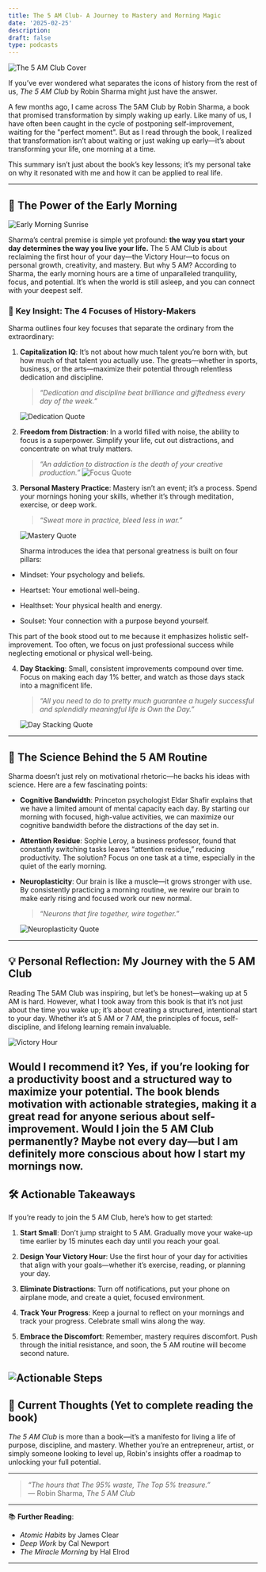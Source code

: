```yaml
---
title: The 5 AM Club- A Journey to Mastery and Morning Magic
date: '2025-02-25'
description: 
draft: false
type: podcasts
---
```


![The 5 AM Club Cover](https://encrypted-tbn0.gstatic.com/images?q=tbn:ANd9GcSRT8xdNM-PuqyKpXykaXNbvJXojX3D9Y9ivg&s)

If you’ve ever wondered what separates the icons of history from the rest of us, *The 5 AM Club* by Robin Sharma might just have the answer. 

A few months ago, I came across The 5AM Club by Robin Sharma, a book that promised transformation by simply waking up early. Like many of us, I have often been caught in the cycle of postponing self-improvement, waiting for the "perfect moment". But as I read through the book, I realized that transformation isn’t about waiting or just waking up early—it’s about transforming your life, one morning at a time.

This summary isn’t just about the book’s key lessons; it’s my personal take on why it resonated with me and how it can be applied to real life.

---

## 🌅 **The Power of the Early Morning**


![Early Morning Sunrise](https://images.unsplash.com/photo-1498496294664-d9372eb521f3?ixlib=rb-1.2.1&auto=format&fit=crop&w=1950&q=80)

Sharma’s central premise is simple yet profound: **the way you start your day determines the way you live your life.** The 5 AM Club is about reclaiming the first hour of your day—the Victory Hour—to focus on personal growth, creativity, and mastery. But why 5 AM? According to Sharma, the early morning hours are a time of unparalleled tranquility, focus, and potential. It’s when the world is still asleep, and you can connect with your deepest self.


### 🎯 **Key Insight: The 4 Focuses of History-Makers**

Sharma outlines four key focuses that separate the ordinary from the extraordinary:

1. **Capitalization IQ**: It’s not about how much talent you’re born with, but how much of that talent you actually use. The greats—whether in sports, business, or the arts—maximize their potential through relentless dedication and discipline.
   
   > *“Dedication and discipline beat brilliance and giftedness every day of the week.”*

   ![Dedication Quote](https://images.unsplash.com/photo-1506126613408-eca07ce68773?ixlib=rb-1.2.1&auto=format&fit=crop&w=1950&q=80)

2. **Freedom from Distraction**: In a world filled with noise, the ability to focus is a superpower. Simplify your life, cut out distractions, and concentrate on what truly matters.

   > *“An addiction to distraction is the death of your creative production.”*
   ![Focus Quote](https://images.unsplash.com/photo-1498050108023-c5249f4df085?ixlib=rb-1.2.1&auto=format&fit=crop&w=1950&q=80)

3. **Personal Mastery Practice**: Mastery isn’t an event; it’s a process. Spend your mornings honing your skills, whether it’s through meditation, exercise, or deep work.

   > *“Sweat more in practice, bleed less in war.”*

   ![Mastery Quote](https://images.unsplash.com/photo-1517457373958-b7bdd4587205?ixlib=rb-1.2.1&auto=format&fit=crop&w=1950&q=80)

   Sharma introduces the idea that personal greatness is built on four pillars:

- Mindset: Your psychology and beliefs.

- Heartset: Your emotional well-being.

- Healthset: Your physical health and energy.

- Soulset: Your connection with a purpose beyond yourself.

This part of the book stood out to me because it emphasizes holistic self-improvement. Too often, we focus on just professional success while neglecting emotional or physical well-being.

4. **Day Stacking**: Small, consistent improvements compound over time. Focus on making each day 1% better, and watch as those days stack into a magnificent life.

   > *“All you need to do to pretty much guarantee a hugely successful and splendidly meaningful life is Own the Day.”*

   ![Day Stacking Quote](https://images.unsplash.com/photo-1497032628192-86f99bcd76bc?ixlib=rb-1.2.1&auto=format&fit=crop&w=1950&q=80)

---

## 🧠 **The Science Behind the 5 AM Routine**

Sharma doesn’t just rely on motivational rhetoric—he backs his ideas with science. Here are a few fascinating points:

- **Cognitive Bandwidth**: Princeton psychologist Eldar Shafir explains that we have a limited amount of mental capacity each day. By starting our morning with focused, high-value activities, we can maximize our cognitive bandwidth before the distractions of the day set in.

- **Attention Residue**: Sophie Leroy, a business professor, found that constantly switching tasks leaves “attention residue,” reducing productivity. The solution? Focus on one task at a time, especially in the quiet of the early morning.

- **Neuroplasticity**: Our brain is like a muscle—it grows stronger with use. By consistently practicing a morning routine, we rewire our brain to make early rising and focused work our new normal.

   > *“Neurons that fire together, wire together.”*

   ![Neuroplasticity Quote](https://cdn-ilcknlj.nitrocdn.com/VcoospcRoETICinuqsMReZundDTMEvXS/assets/images/optimized/rev-edf08a4/www.altamirarecovery.com/wp-content/uploads/2017/12/strong-vs-weak-pathways.jpg)

---

## 💡 **Personal Reflection: My Journey with the 5 AM Club**

Reading The 5AM Club was inspiring, but let’s be honest—waking up at 5 AM is hard. However, what I took away from this book is that it’s not just about the time you wake up; it’s about creating a structured, intentional start to your day. Whether it’s at 5 AM or 7 AM, the principles of focus, self-discipline, and lifelong learning remain invaluable. 

![Victory Hour](https://images.unsplash.com/photo-1506784365847-bbad939e9335?ixlib=rb-1.2.1&auto=format&fit=crop&w=1950&q=80)

Would I recommend it? Yes, if you’re looking for a productivity boost and a structured way to maximize your potential. The book blends motivation with actionable strategies, making it a great read for anyone serious about self-improvement. Would I join the 5 AM Club permanently? Maybe not every day—but I am definitely more conscious about how I start my mornings now.
---

## 🛠️ **Actionable Takeaways**

If you’re ready to join the 5 AM Club, here’s how to get started:

1. **Start Small**: Don’t jump straight to 5 AM. Gradually move your wake-up time earlier by 15 minutes each day until you reach your goal.

2. **Design Your Victory Hour**: Use the first hour of your day for activities that align with your goals—whether it’s exercise, reading, or planning your day.

3. **Eliminate Distractions**: Turn off notifications, put your phone on airplane mode, and create a quiet, focused environment.

4. **Track Your Progress**: Keep a journal to reflect on your mornings and track your progress. Celebrate small wins along the way.

5. **Embrace the Discomfort**: Remember, mastery requires discomfort. Push through the initial resistance, and soon, the 5 AM routine will become second nature.

![Actionable Steps](https://images.unsplash.com/photo-1506784983877-45594efa4cbe?ixlib=rb-1.2.1&auto=format&fit=crop&w=1950&q=80)
---

## 🌟 **Current Thoughts (Yet to complete reading the book)**

*The 5 AM Club* is more than a book—it’s a manifesto for living a life of purpose, discipline, and mastery. Whether you’re an entrepreneur, artist, or simply someone looking to level up, Robin's insights offer a roadmap to unlocking your full potential. 

---

> *“The hours that The 95% waste, The Top 5% treasure.”*  
> — Robin Sharma, *The 5 AM Club*

---

📚 **Further Reading**:  
- *Atomic Habits* by James Clear  
- *Deep Work* by Cal Newport  
- *The Miracle Morning* by Hal Elrod  

---


